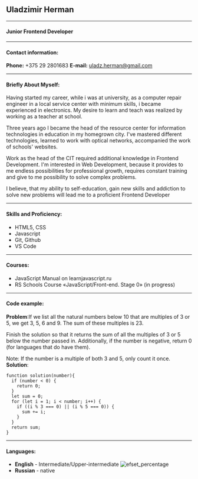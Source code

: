 ## Uladzimir Herman
---
#### Junior Frontend Developer
***
#### Contact information:

**Phone:** +375 29 2801683
**E-mail:** uladz.herman@gmail.com
___
#### Briefly About Myself:
Having started my career, while i was at university, as a computer repair engineer in a local service center with minimum skills, i became experienced in electronics. My desire to learn and teach was realized by working as a teacher at school.

Three years ago  I became the head of the resource center for information technologies in education in my homegrown city. I've mastered different technologies, learned to work with optical networks, accompanied the work of schools' websites.

Work as the head of the CIT required additional knowledge in Frontend Development. I'm interested in Web Development, because it provides to me endless possibilities for professional growth, requires constant training and give to me possibility to solve complex problems.

I believe, that my ability to self-education, gain new skills and addiction to solve new problems will lead me to a proficient Frontend Developer
___
#### Skills and Proficiency:

* HTML5, CSS
* Javascript
* Git, Github
* VS Code
____
#### Courses: 
* JavaScript Manual on learnjavascript.ru
* RS Schools Course «JavaScript/Front-end. Stage 0» (in progress)

____
#### Code example:
**Problem**:If we list all the natural numbers below 10 that are multiples of 3 or 5, we get 3, 5, 6 and 9. The sum of these multiples is 23.

Finish the solution so that it returns the sum of all the multiples of 3 or 5 below the number passed in. Additionally, if the number is negative, return 0 (for languages that do have them).

Note: If the number is a multiple of both 3 and 5, only count it once.
**Solution**:
```
function solution(number){
  if (number < 0) {
    return 0;
  }
  let sum = 0;
  for (let i = 1; i < number; i++) {
    if ((i % 3 === 0) || (i % 5 === 0)) {
      sum += i;
    }
  }
  return sum;
}
```
____
#### Languages:

* **English** - Intermediate/Upper-intermediate
![efset_percentage](/rsschool-cv/img/efset_percentage.png)
* **Russian** - native

